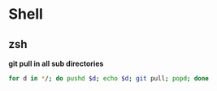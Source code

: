 # Shell

## zsh

**git pull in all sub directories**

```sh
for d in */; do pushd $d; echo $d; git pull; popd; done
```